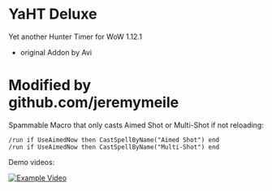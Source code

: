 # YaHT Deluxe
Yet another Hunter Timer for WoW 1.12.1
- original Addon by Avi

# Modified by github.com/jeremymeile

Spammable Macro that only casts Aimed Shot or Multi-Shot if not reloading:

	/run if UseAimedNow then CastSpellByName("Aimed Shot") end
	/run if UseAimedNow then CastSpellByName("Multi-Shot") end

Demo videos:

[![Example Video](https://i.imgur.com/LBta2VD.jpg)](https://youtu.be/xgw5TDDWmTI)
